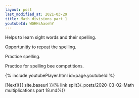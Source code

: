 ```yaml
---
layout: post
last_modified_at: 2021-03-29
title: Math divisions part 1
youtubeId: WGHHsAasehY
---
```

 
 
Helps to learn sight words and their spelling.

Opportunitiy to repeat the spelling. 

Practice spelling. 
 
Practice for spelling bee competitions. 
 
{% include youtubePlayer.html id=page.youtubeId %}
 
 

[Next]({{ site.baseurl }}{% link  split3/_posts/2020-03-02-Math multiplications part 18.md%})
 

